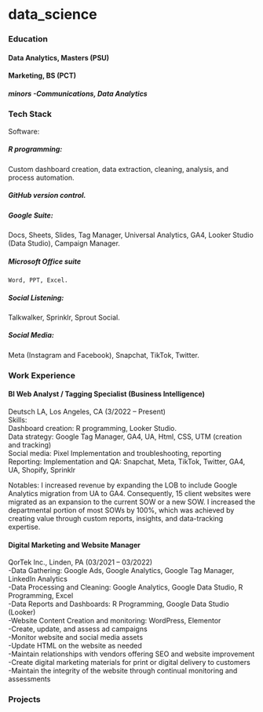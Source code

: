 # data_science

### Education
#### Data Analytics, Masters (PSU) <br>
#### Marketing, BS (PCT) <br>
  ##### minors -Communications, Data Analytics <br>

### Tech Stack
Software:
##### R programming:
Custom dashboard creation, data extraction, cleaning, analysis, and process automation.

##### GitHub version control.

##### Google Suite:
Docs, Sheets, Slides,
Tag Manager,
Universal Analytics,
GA4, 
Looker Studio (Data Studio),
Campaign Manager.

##### Microsoft Office suite
    Word, PPT, Excel. 
##### Social Listening:
Talkwalker, Sprinklr, Sprout Social.
##### Social Media:
Meta (Instagram and Facebook), Snapchat, TikTok, Twitter.



### Work Experience
#### BI Web Analyst / Tagging Specialist (Business Intelligence)
Deutsch LA, Los Angeles, CA (3/2022 – Present)  
Skills: <br>
Dashboard creation: R programming, Looker Studio. <br>
Data strategy: Google Tag Manager, GA4, UA, Html, CSS, UTM (creation and tracking) <br>
Social media: Pixel Implementation and troubleshooting, reporting <br>
Reporting: Implementation and QA: Snapchat, Meta, TikTok, Twitter, GA4, UA, Shopify, Sprinklr <br>

Notables:
    I increased revenue by expanding the LOB to include Google Analytics migration from UA to GA4. Consequently, 15 client websites were migrated as an expansion to the current SOW or a new SOW. 
    I increased the departmental portion of most SOWs by 100%, which was achieved by creating value through custom reports, insights, and data-tracking expertise. 

#### Digital Marketing and Website Manager 
QorTek Inc., Linden, PA (03/2021 – 03/2022) <br>
-Data Gathering: Google Ads, Google Analytics, Google Tag Manager, LinkedIn Analytics <br>
-Data Processing and Cleaning: Google Analytics, Google Data Studio, R Programming, Excel <br>
-Data Reports and Dashboards: R Programming, Google Data Studio (Looker) <br>
-Website Content Creation and monitoring: WordPress, Elementor <br>
-Create, update, and assess ad campaigns <br>
-Monitor website and social media assets <br>
-Update HTML on the website as needed <br>
-Maintain relationships with vendors offering SEO and website improvement <br>
-Create digital marketing materials for print or digital delivery to customers <br>
-Maintain the integrity of the website through continual monitoring and assessments  <br>


### Projects



